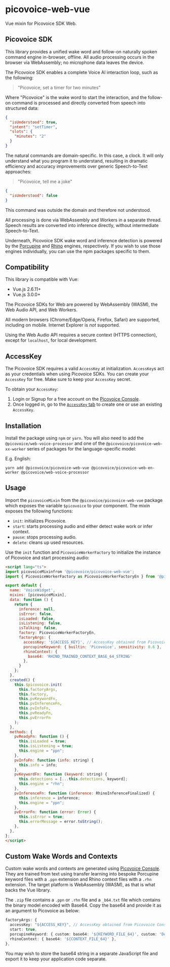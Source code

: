 # picovoice-web-vue

Vue mixin for Picovoice SDK Web.

## Picovoice SDK

This library provides a unified wake word and follow-on naturally spoken command engine in-browser, offline. All audio processing occurs in the browser via WebAssembly; no microphone data leaves the device.

The Picovoice SDK enables a complete Voice AI interaction loop, such as the following:

> "Picovoice, set a timer for two minutes"

Where "Picovoice" is the wake word to start the interaction, and the follow-on command is processed and directly converted from speech into structured data:

```json
{
  "isUnderstood": true,
  "intent": "setTimer",
  "slots": {
    "minutes": "2"
  }
}
```

The natural commands are domain-specific. In this case, a clock. It will only understand what you program it to understand, resulting in dramatic efficiency and accuracy improvements over generic Speech-to-Text approaches:

> "Picovoice, tell me a joke"

```json
{
  "isUnderstood": false
}
```

This command was outside the domain and therefore not understood.

All processing is done via WebAssembly and Workers in a separate thread. Speech results are converted into inference directly, without intermediate Speech-to-Text.

Underneath, Picovoice SDK wake word and inference detection is powered by the [Porcupine](https://picovoice.ai/platform/porcupine/) and [Rhino](https://picovoice.ai/platform/porcupine/) engines, respectively. If you wish to use those engines individually, you can use the npm packages specific to them.

## Compatibility

This library is compatible with Vue:
- Vue.js 2.6.11+
- Vue.js 3.0.0+

The Picovoice SDKs for Web are powered by WebAssembly (WASM), the Web Audio API, and Web Workers.

All modern browsers (Chrome/Edge/Opera, Firefox, Safari) are supported, including on mobile. Internet Explorer is _not_ supported.

Using the Web Audio API requires a secure context (HTTPS connection), except for `localhost`, for local development.

## AccessKey

The Picovoice SDK requires a valid `AccessKey` at initialization. `AccessKey`s act as your credentials when using Picovoice SDKs.
You can create your `AccessKey` for free. Make sure to keep your `AccessKey` secret.

To obtain your `AccessKey`:
1. Login or Signup for a free account on the [Picovoice Console](https://picovoice.ai/console/).
2. Once logged in, go to the [`AccessKey` tab](https://console.picovoice.ai/access_key) to create one or use an existing `AccessKey`.

## Installation

Install the package using `npm` or `yarn`. You will also need to add the `@picovoice/web-voice-processor` and one of the `@picovoice/picovoice-web-xx-worker` series of packages for the language-specific model:

E.g. English:

```console
yarn add @picovoice/picovoice-web-vue @picovoice/picovoice-web-en-worker @picovoice/web-voice-processor
```

## Usage

Import the `picovoiceMixin` from the `@picovoice/picovoice-web-vue` package which exposes the variable `$picovoice` to your component. The mixin exposes the following functions:

- `init`: initializes Picovoice.
- `start`: starts processing audio and either detect wake work or infer context.
- `pause`: stops processing audio.
- `delete`: cleans up used resources.

Use the `init` function and `PicovoiceWorkerFactory` to initialize the instance of Picovoice and start processing audio:

```html
<script lang="ts">
import picovoiceMixinfrom '@picovoice/picovoice-web-vue';
import { PicovoiceWorkerFactory as PicovoiceWorkerFactoryEn } from '@picovoice/picovoice-web-en-worker';

export default {
  name: 'VoiceWidget',
  mixins: [picovoiceMixin],
  data: function () {
    return {
      inference: null,
      isError: false,
      isLoaded: false,
      isListening: false,
      isTalking: false,
      factory: PicovoiceWorkerFactoryEn,
      factoryArgs: {
        accessKey: '${ACCESS_KEY}', // AccessKey obtained from Picovoice Console (https://picovoice.ai/console/)
        porcupineKeyword: { builtin: 'Picovoice', sensitivity: 0.6 },
        rhinoContext: {
          base64: 'RHINO_TRAINED_CONTEXT_BASE_64_STRING'
        },
      }
    };
  },
  created() {
    this.$picovoice.init(
      this.factoryArgs,
      this.factory,
      this.pvKeywordFn,
      this.pvInferenceFn,
      this.pvInfoFn,
      this.pvReadyFn,
      this.pvErrorFn
    );
  },
  methods: {
    pvReadyFn: function () {
      this.isLoaded = true;
      this.isListening = true;
      this.engine = "ppn";
    },
    pvInfoFn: function (info: string) {
      this.info = info;
    },
    pvKeywordFn: function (keyword: string) {
      this.detections = [...this.detections, keyword];
      this.engine = "rhn";
    },
    pvInferenceFn: function (inference: RhinoInferenceFinalized) {
      this.inference = inference;
      this.engine = "ppn";
    },
    pvErrorFn: function (error: Error) {
      this.isError = true;
      this.errorMessage = error.toString();
    },
  },
};
</script>
```

## Custom Wake Words and Contexts

Custom wake words and contexts are generated using [Picovoice Console](https://picovoice.ai/console/). They are trained from text using transfer learning into bespoke Porcupine keyword files with a `.ppn` extension and Rhino context files with a `.rhn` extension. The target platform is WebAssembly (WASM), as that is what backs the Vue library.

The `.zip` file contains a `.ppn` or `.rhn` file and a `_b64.txt` file which contains the binary model encoded with Base64. Copy the base64 and provide it as an argument to Picovoice as below:

```typescript
factoryArgs: {
  accessKey: "${ACCESS_KEY}", // AccessKey obtained from Picovoice Console(https://picovoice.ai/console/)
  start: true,
  porcupineKeyword: { custom: base64: '${KEYWORD_FILE_64}', custom: 'Deep Sky Blue', sensitivity: 0.65 },
  rhinoContext: { base64: '${CONTEXT_FILE_64}' },
},
```

You may wish to store the base64 string in a separate JavaScript file and export it to keep your application code separate.
